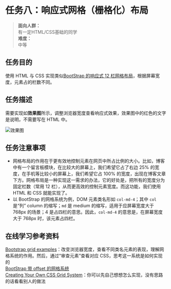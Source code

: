 任务八：响应式网格（栅格化）布局
================

> **面向人群：**<br/> 
>     有一定HTML/CSS基础的同学<br/> 
>     **难度：**<br/> 
>     中等

**任务目的**
--------

使用 HTML 与 CSS 实现类似[BootStrap 的响应式 12 栏网格布局](http://v4-alpha.getbootstrap.com/layout/grid/)，根据屏幕宽度，元素占的栏数不同。

**任务描述**
--------

需要实现如**效果图**所示，调整浏览器宽度查看响应式效果，效果图中的红色的文字是说明，不需要写在 HTML 中。
    
   ![效果图](http://img.blog.csdn.net/20160323154753039)

**任务注意事项**
----------

 - 网格布局的作用在于更有效地控制元素在网页中所占比例的大小。比如，博客中有一个留言板模块，在比较大的屏幕上，我们希望它占了右边 25% 的宽度，在手机等比较小的屏幕上，我们希望它占 100% 的宽度，出现在博客文章下方。网格布局是一种实现这一需求的办法，它的好处是，把所有的宽度分为固定栏数（常用 12 栏），从而更高效的控制元素宽度。而这功能，我们使用 HTML 和 CSS 就能实现了。
 - 以 BootStrap 的网格系统为例，DOM 元素类名形如 `col-md-4`；其中 `col` 是“列” column 的缩写；`md` 是 medium 的缩写，适用于应屏幕宽度大于 768px 的场景；4 是占四栏的意思。因此，`col-md-4` 的意思是，在屏幕宽度大于 768px 时，该元素占四栏。

**在线学习参考资料**
------------
[Bootstrap grid examples](https://getbootstrap.com/examples/grid/)：改变浏览器宽度，查看不同类名元素的表现，理解网格系统的作用。然后，通过“审查元素”查看对应 CSS，思考这一系统是如何实现的<br/> 
[BootStrap 带 offset 的网格系统](http://getbootstrap.com/2.3.2/scaffolding.html#gridSystem)<br/> 
[Creating Your Own CSS Grid System](http://j4n.co/blog/Creating-your-own-css-grid-system)：你可以先自己想想怎么实现，没有思路的话看看别人的做法




